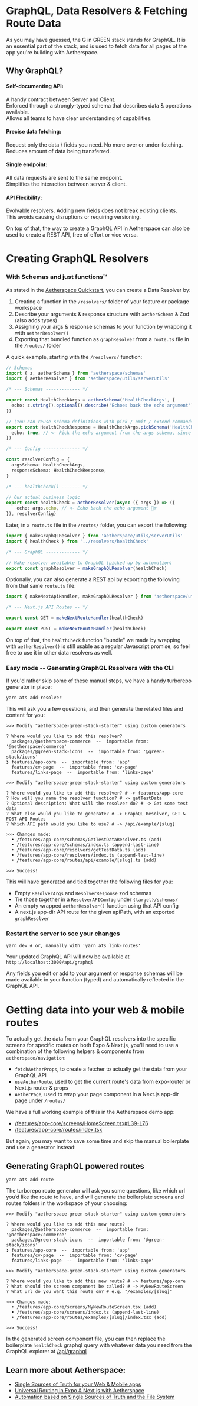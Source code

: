 # GraphQL, Data Resolvers & Fetching Route Data

As you may have guessed, the G in GREEN stack stands for GraphQL. It is an essential part of the stack, and is used to fetch data for all pages of the app you're building with Aetherspace.

## Why GraphQL?  

#### Self-documenting API:

A handy contract between Server and Client.  
Enforced through a strongly-typed schema that describes data & operations available.  
Allows all teams to have clear understanding of capabilities.

#### Precise data fetching:  

Request only the data / fields you need. No more over or under-fetching.  
Reduces amount of data being transferred.

#### Single endpoint:  

All data requests are sent to the same endpoint.  
Simplifies the interaction between server & client.

#### API Flexibility:

Evolvable resolvers. Adding new fields does not break existing clients.  
This avoids causing disruptions or requiring versioning.

On top of that, the way to create a GraphQL API in Aetherspace can also be used to create a REST API, free of effort or vice versa.

# Creating GraphQL Resolvers

### With Schemas and just functions™️

As stated in the [Aetherspace Quickstart](/packages/@aetherspace/README.md), you can create a Data Resolver by:

1. Creating a function in the `/resolvers/` folder of your feature or package workspace
2. Describe your arguments & response structure with `aetherSchema` & Zod (also adds types)
3. Assigning your args & response schemas to your function by wrapping it with `aetherResolver()`
4. Exporting that bundled function as `graphResolver` from a `route.ts` file in the `/routes/` folder

A quick example, starting with the `/resolvers/` function:

```ts
// Schemas
import { z, aetherSchema } from 'aetherspace/schemas'
import { aetherResolver } from 'aetherspace/utils/serverUtils'

/* --- Schemas ------------- */

export const HealthCheckArgs = aetherSchema('HealthCheckArgs', {
  echo: z.string().optional().describe('Echoes back the echo argument'),
})

// (You can reuse schema definitions with pick / omit / extend commands as well)
export const HealthCheckResponse = HealthCheckArgs.pickSchema('HealthCheckResponse', {
  echo: true, // <- Pick the echo argument from the args schema, since we're echoing it back
})

/* --- Config -------------- */

const resolverConfig = {
  argsSchema: HealthCheckArgs,
  responseSchema: HealthCheckResponse,
}

/* --- healthCheck() ------- */

// Our actual business logic
export const healthCheck = aetherResolver(async ({ args }) => ({
    echo: args.echo, // <- Echo back the echo argument 🤷‍♂️
}), resolverConfig)
```

Later, in a `route.ts` file in the `/routes/` folder, you can export the following:

```ts
import { makeGraphQLResolver } from 'aetherspace/utils/serverUtils'
import { healthCheck } from '../resolvers/healthCheck'

/* --- GraphQL ------------- */

// Make resolver available to GraphQL (picked up by automation)
export const graphResolver = makeGraphQLResolver(healthCheck)
```

Optionally, you can also generate a REST api by exporting the following from that same `route.ts` file:

```ts
import { makeNextApiHandler, makeGraphQLResolver } from 'aetherspace/utils/serverUtils'

/* --- Next.js API Routes -- */

export const GET = makeNextRouteHandler(healthCheck)

export const POST = makeNextRouteHandler(healthCheck)
```

On top of that, the `healthCheck` function "bundle" we made by wrapping with `aetherResolver()` is still usable as a regular Javascript promise, so feel free to use it in other data resolvers as well.

### Easy mode -- Generating GraphQL Resolvers with the CLI

If you'd rather skip some of these manual steps, we have a handy turborepo generator in place:

```shell
yarn ats add-resolver
```

This will ask you a few questions, and then generate the related files and content for you:

```shell
>>> Modify "aetherspace-green-stack-starter" using custom generators

? Where would you like to add this resolver?
  packages/@aetherspace-commerce  --  importable from: '@aetherspace/commerce' 
  packages/@green-stack-icons  --  importable from: '@green-stack/icons' 
❯ features/app-core  --  importable from: 'app' 
  features/cv-page  --  importable from: 'cv-page' 
  features/links-page  --  importable from: 'links-page'
```

```shell
>>> Modify "aetherspace-green-stack-starter" using custom generators

? Where would you like to add this resolver? # -> features/app-core
? How will you name the resolver function? # -> getTestData
? Optional description: What will the resolver do? # -> Get some test data
? What else would you like to generate? # -> GraphQL Resolver, GET & POST API Routes
? Which API path would you like to use? # -> /api/example/[slug]

>>> Changes made:
  • /features/app-core/schemas/GetTestDataResolver.ts (add)
  • /features/app-core/schemas/index.ts (append-last-line)
  • /features/app-core/resolvers/getTestData.ts (add)
  • /features/app-core/resolvers/index.ts (append-last-line)
  • /features/app-core/routes/api/example/[slug].ts (add)

>>> Success!
```

This will have generated and tied together the following files for you:
- Empty `ResolverArgs` and `ResolverResponse` zod schemas
- Tie those together in a `ResolverAPIConfig` under `{target}/schemas/`
- An empty wrapped `aetherResolver()` function using that API config
- A next.js app-dir API route for the given apiPath, with an exported `graphResolver`

### Restart the server to see your changes

```shell
yarn dev # or, manually with 'yarn ats link-routes'
```

Your updated GraphQL API will now be available at `http://localhost:3000/api/graphql`

Any fields you edit or add to your argument or response schemas will be made available in your function (typed) and automatically reflected in the GraphQL API.

# Getting data into your web & mobile routes

To actually get the data from your GraphQL resolvers into the specific screens for specific routes on both Expo & Next.js, you'll need to use a combination of the following helpers & components from `aetherspace/navigation`:

- `fetchAetherProps`, to create a fetcher to actually get the data from your GraphQL API
- `useAetherRoute`, used to get the current route's data from expo-router or Next.js router & props
- `AetherPage`, used to wrap your page component in a Next.js app-dir page under `/routes/`

We have a full working example of this in the Aetherspace demo app:
- [/features/app-core/screens/HomeScreen.tsx#L39-L76](https://github.com/Aetherspace/green-stack-starter-demo/blob/main/features/app-core/screens/HomeScreen.tsx#L39-L76)
- [/features/app-core/routes/index.tsx](https://github.com/Aetherspace/green-stack-starter-demo/blob/main/features/app-core/routes/index.tsx)

But again, you may want to save some time and skip the manual boilerplate and use a generator instead:

## Generating GraphQL powered routes

```shell
yarn ats add-route
```

The turborepo route generator will ask you some questions, like which url you’d like the route to have, and will generate the boilerplate screens and routes folders in the workspace of your choosing:

```shell
>>> Modify "aetherspace-green-stack-starter" using custom generators

? Where would you like to add this new route? 
  packages/@aetherspace-commerce  --  importable from: '@aetherspace/commerce' 
  packages/@green-stack-icons  --  importable from: '@green-stack/icons' 
❯ features/app-core  --  importable from: 'app' 
  features/cv-page  --  importable from: 'cv-page' 
  features/links-page  --  importable from: 'links-page'
```

```shell
>>> Modify "aetherspace-green-stack-starter" using custom generators

? Where would you like to add this new route? # -> features/app-core
? What should the screen component be called? # -> MyNewRouteScreen
? What url do you want this route on? # e.g. "/examples/[slug]"

>>> Changes made:
  • /features/app-core/screens/MyNewRouteScreen.tsx (add)
  • /features/app-core/screens/index.ts (append-last-line)
  • /features/app-core/routes/examples/[slug]/index.tsx (add)

>>> Success!
```

In the generated screen component file, you can then replace the boilerplate `healthCheck` graphql query with whatever data you need from the GraphQL explorer at [/api/graphql](http://localhost:3000/api/graphql)

## Learn more about Aetherspace:

- [Single Sources of Truth for your Web & Mobile apps](/packages/@aetherspace/schemas/README.md)
- [Universal Routing in Expo & Next.js with Aetherspace](/packages/@aetherspace/navigation/README.md)
- [Automation based on Single Sources of Truth and the File System](/packages/@aetherspace/scripts/README.md)
